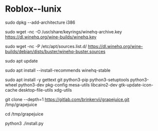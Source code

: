 # Roblox--lunix

sudo dpkg --add-architecture i386

sudo wget -nc -O /usr/share/keyrings/winehq-archive.key https://dl.winehq.org/wine-builds/winehq.key

sudo wget -nc -P /etc/apt/sources.list.d/ https://dl.winehq.org/wine-builds/debian/dists/buster/winehq-buster.sources

sudo apt update

sudo apt install --install-recommends winehq-stable

sudo apt install -y gettext git python3-pip python3-setuptools python3-wheel python3-dev pkg-config mesa-utils libcairo2-dev gtk-update-icon-cache desktop-file-utils xdg-utils 

git clone --depth=1 https://gitlab.com/brinkervii/grapejuice.git /tmp/grapejuice

cd /tmp/grapejuice

python3 ./install.py
